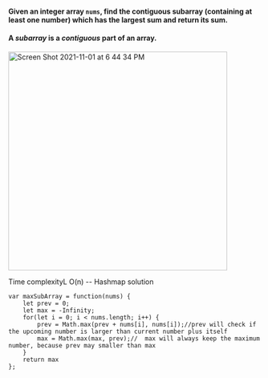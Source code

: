 #### Given an integer array `nums`, find the contiguous subarray (containing at least one number) which has the largest sum and return its sum.

#### A _subarray_ is a _contiguous_ part of an array.

<img width="436" alt="Screen Shot 2021-11-01 at 6 44 34 PM" src="https://user-images.githubusercontent.com/37787994/139773247-51091ad5-c9ee-4350-be6a-aef40f714c7f.png">


Time complexityL O(n) -- Hashmap solution
```JS
var maxSubArray = function(nums) {
    let prev = 0;
    let max = -Infinity;
    for(let i = 0; i < nums.length; i++) {
        prev = Math.max(prev + nums[i], nums[i]);//prev will check if the upcoming number is larger than current number plus itself
        max = Math.max(max, prev);//  max will always keep the maximum number, because prev may smaller than max
    }
    return max
};
```
